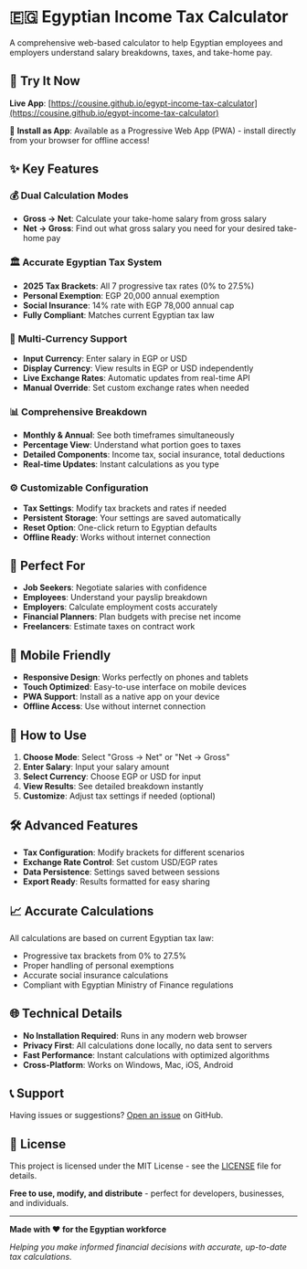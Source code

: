 # 🇪🇬 Egyptian Income Tax Calculator

A comprehensive web-based calculator to help Egyptian employees and employers understand salary breakdowns, taxes, and take-home pay.

## 🚀 **Try It Now**

**Live App**: [https://cousine.github.io/egypt-income-tax-calculator](https://cousine.github.io/egypt-income-tax-calculator)

📱 **Install as App**: Available as a Progressive Web App (PWA) - install directly from your browser for offline access!

## ✨ **Key Features**

### 💰 **Dual Calculation Modes**
- **Gross → Net**: Calculate your take-home salary from gross salary
- **Net → Gross**: Find out what gross salary you need for your desired take-home pay

### 🏛️ **Accurate Egyptian Tax System**
- **2025 Tax Brackets**: All 7 progressive tax rates (0% to 27.5%)
- **Personal Exemption**: EGP 20,000 annual exemption
- **Social Insurance**: 14% rate with EGP 78,000 annual cap
- **Fully Compliant**: Matches current Egyptian tax law

### 💱 **Multi-Currency Support**
- **Input Currency**: Enter salary in EGP or USD
- **Display Currency**: View results in EGP or USD independently
- **Live Exchange Rates**: Automatic updates from real-time API
- **Manual Override**: Set custom exchange rates when needed

### 📊 **Comprehensive Breakdown**
- **Monthly & Annual**: See both timeframes simultaneously
- **Percentage View**: Understand what portion goes to taxes
- **Detailed Components**: Income tax, social insurance, total deductions
- **Real-time Updates**: Instant calculations as you type

### ⚙️ **Customizable Configuration**
- **Tax Settings**: Modify tax brackets and rates if needed
- **Persistent Storage**: Your settings are saved automatically
- **Reset Option**: One-click return to Egyptian defaults
- **Offline Ready**: Works without internet connection

## 🎯 **Perfect For**

- **Job Seekers**: Negotiate salaries with confidence
- **Employees**: Understand your payslip breakdown
- **Employers**: Calculate employment costs accurately
- **Financial Planners**: Plan budgets with precise net income
- **Freelancers**: Estimate taxes on contract work

## 📱 **Mobile Friendly**

- **Responsive Design**: Works perfectly on phones and tablets
- **Touch Optimized**: Easy-to-use interface on mobile devices
- **PWA Support**: Install as a native app on your device
- **Offline Access**: Use without internet connection

## 🔧 **How to Use**

1. **Choose Mode**: Select "Gross → Net" or "Net → Gross"
2. **Enter Salary**: Input your salary amount
3. **Select Currency**: Choose EGP or USD for input
4. **View Results**: See detailed breakdown instantly
5. **Customize**: Adjust tax settings if needed (optional)

## 🛠️ **Advanced Features**

- **Tax Configuration**: Modify brackets for different scenarios
- **Exchange Rate Control**: Set custom USD/EGP rates
- **Data Persistence**: Settings saved between sessions
- **Export Ready**: Results formatted for easy sharing

## 📈 **Accurate Calculations**

All calculations are based on current Egyptian tax law:
- Progressive tax brackets from 0% to 27.5%
- Proper handling of personal exemptions
- Accurate social insurance calculations
- Compliant with Egyptian Ministry of Finance regulations

## 🌐 **Technical Details**

- **No Installation Required**: Runs in any modern web browser
- **Privacy First**: All calculations done locally, no data sent to servers
- **Fast Performance**: Instant calculations with optimized algorithms
- **Cross-Platform**: Works on Windows, Mac, iOS, Android

## 📞 **Support**

Having issues or suggestions? [Open an issue](https://github.com/cousine/egypt-income-tax-calculator/issues) on GitHub.

## 📄 **License**

This project is licensed under the MIT License - see the [LICENSE](LICENSE) file for details.

**Free to use, modify, and distribute** - perfect for developers, businesses, and individuals.

---

**Made with ❤️ for the Egyptian workforce**

*Helping you make informed financial decisions with accurate, up-to-date tax calculations.*
